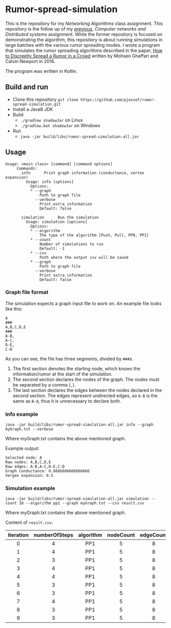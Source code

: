 # Rumor-spread-simulation
This is the repository for my *Networking Algorithms* class assignment. 
This repository is the follow up of my [previous](https://github.com/pjozsef/Rumor-FX), *Computer networks and Distributed systems* assignment.
While the former repository is focused on demonstrating the algorithm, this repository is about running simulations in large batches with the various rumor spreading modes.
I wrote a program that simulates the rumor spreading algorithms described in the paper, [How to Discreetly Spread a Rumor in a Crowd](http://people.cs.georgetown.edu/~cnewport/pubs/gn-disc2016.pdf) written by Mohsen Ghaffari and Calvin Newport in 2016.

The program was written in Kotlin.
 
## Build and run
* Clone this repository `git clone https://github.com/pjozsef/rumor-spread-simulation.git`
* Install a Java8 JDK
* Build
  * `./gradlew shadowJar` on Linux
  * `./gradlew.bat shadowJar` on Windows
* Run
  * `java -jar build/libs/rumor-spread-simulation-all.jar`

## Usage
```shell
Usage: <main class> [command] [command options]
     Commands:
       info      Print graph information (conductance, vertex expansion)
         Usage: info [options]
           Options:
           * --graph
               Path to graph file
             --verbose
               Print extra information
               Default: false
   
       simulation      Run the simulation
         Usage: simulation [options]
           Options:
           * --algorithm
               The type of the algorithm [Push, Pull, PP0, PP1]
           * --count
               Number of simulations to run
               Default: -1
           * --csv
               Path where the output csv will be saved
           * --graph
               Path to graph file
             --verbose
               Print extra information
               Default: false
```
### Graph file format
The simulation expects a graph input file to work on. An example file looks like this:
```
A
###
A,B,C,D,E
###
A-B,
A-C,
D-E,
C-D
```
As you can see, the file has three segments, divided by `###`s.
1) The first section denotes the starting node, which knows the information/rumor at the start of the simulation.
2) The second section declares the nodes of the graph. The nodes must be separated by a comma (`,`).
3) The last section declares the edges between the nodes declared in the second section. 
The edges represent undirected edges, so `A-B` is the same as `B-A`, thus it is unnecessary to declare both.

### Info example
`java -jar build/libs/rumor-spread-simulation-all.jar info --graph myGraph.txt --verbose`

Where myGraph.txt contains the above mentioned graph.

Example output:

```
Selected node: A
Raw nodes: A,B,C,D,E
Raw edges: A-B,A-C,D-E,C-D
Graph conductance: 0.6666666666666666
Vergex expansion: 0.5

```

### Simulation example
`java -jar build/libs/rumor-spread-simulation-all.jar simulation --count 10 --algorithm pp1 --graph myGraph.txt --csv result.csv`

Where myGraph.txt contains the above mentioned graph.

Content of `result.csv`:

|iteration|numberOfSteps|algorithm|nodeCount|edgeCount|vertexExpansion|graphConductance|
|:---:|:---:|:---:|:---:|:---:|:---:|:---:|
|0|4|PP1|5|8|0.5|0.6666666666666666|
|1|4|PP1|5|8|0.5|0.6666666666666666|
|2|3|PP1|5|8|0.5|0.6666666666666666|
|3|4|PP1|5|8|0.5|0.6666666666666666|
|4|4|PP1|5|8|0.5|0.6666666666666666|
|5|3|PP1|5|8|0.5|0.6666666666666666|
|6|3|PP1|5|8|0.5|0.6666666666666666|
|7|4|PP1|5|8|0.5|0.6666666666666666|
|8|3|PP1|5|8|0.5|0.6666666666666666|
|9|3|PP1|5|8|0.5|0.6666666666666666|

